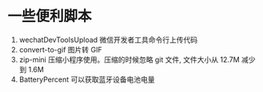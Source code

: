 # 一些便利脚本

1. wechatDevToolsUpload 微信开发者工具命令行上传代码
2. convert-to-gif 图片转 GIF
3. zip-mini 压缩小程序使用。压缩的时候忽略 git 文件, 文件大小从 12.7M 减少到 1.6M
4. BatteryPercent 可以获取蓝牙设备电池电量